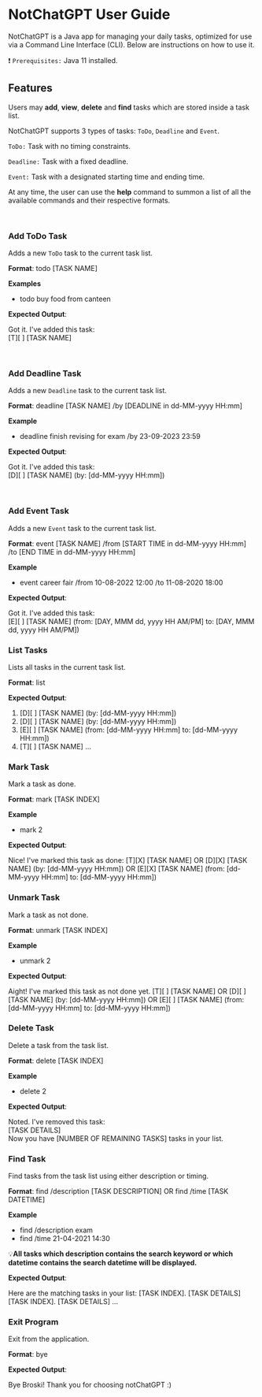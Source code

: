 # NotChatGPT User Guide

NotChatGPT is a Java app for managing your daily tasks, optimized for use via a Command Line Interface (CLI).
Below are instructions on how to use it.


❗ `Prerequisites:` Java 11 installed.

## Features
Users may **add**, **view**, **delete** and **find**  tasks which are stored inside a task list.

NotChatGPT supports 3 types of tasks: `ToDo`, `Deadline` and `Event`.

`ToDo:` Task with no timing constraints.

`Deadline:` Task with a fixed deadline.

`Event:` Task with a designated starting time and ending time.

At any time, the user can use the **help** command to summon a list of all the available commands and their respective formats.

<br/>

### Add ToDo Task
Adds a new `ToDo` task to the current task list.

**Format**: todo [TASK NAME]

**Examples**

- todo buy food from canteen

**Expected Output**: 

   Got it. I've added this task: <br>
   [T][ ] [TASK NAME]

<br/>

### Add Deadline Task
Adds a new `Deadline` task to the current task list.

**Format**: deadline [TASK NAME] /by [DEADLINE in dd-MM-yyyy HH:mm]

**Example**

- deadline finish revising for exam /by 23-09-2023 23:59 

**Expected Output**: 

   Got it. I've added this task: <br>
   [D][ ] [TASK NAME] (by: [dd-MM-yyyy HH:mm])

<br/>

### Add Event Task
Adds a new `Event` task to the current task list.

**Format**: event [TASK NAME] /from [START TIME in dd-MM-yyyy HH:mm] /to [END TIME in dd-MM-yyyy HH:mm]

**Example**

- event career fair /from 10-08-2022 12:00 /to 11-08-2020 18:00

**Expected Output**: 

   Got it. I've added this task: <br>
   [E][ ] [TASK NAME] (from: [DAY, MMM dd, yyyy HH AM/PM] to: [DAY, MMM dd, yyyy HH AM/PM])

### List Tasks
Lists all tasks in the current task list.

**Format**: list

**Expected Output**: 

   1. [D][ ] [TASK NAME] (by: [dd-MM-yyyy HH:mm])
   2. [D][ ] [TASK NAME] (by: [dd-MM-yyyy HH:mm]) 
   3. [E][ ] [TASK NAME] (from: [dd-MM-yyyy HH:mm] to: [dd-MM-yyyy HH:mm]) 
   4. [T][ ] [TASK NAME]
   ...

### Mark Task
Mark a task as done.

**Format**: mark [TASK INDEX]

**Example**

- mark 2 

**Expected Output**: 

   Nice! I've marked this task as done: 
   [T][X] [TASK NAME] OR 
   [D][X] [TASK NAME] (by: [dd-MM-yyyy HH:mm]) OR 
   [E][X] [TASK NAME] (from: [dd-MM-yyyy HH:mm] to: [dd-MM-yyyy HH:mm]) 
        
### Unmark Task
Mark a task as not done.

**Format**: unmark [TASK INDEX]

**Example**

- unmark 2 

**Expected Output**: 

   Aight! I've marked this task as not done yet.
   [T][ ] [TASK NAME] OR 
   [D][ ] [TASK NAME] (by: [dd-MM-yyyy HH:mm]) OR
   [E][ ] [TASK NAME] (from: [dd-MM-yyyy HH:mm] to: [dd-MM-yyyy HH:mm])
        
### Delete Task
Delete a task from the task list.

**Format**: delete [TASK INDEX]

**Example**

- delete 2  

**Expected Output**: 

   Noted. I've removed this task: <br>
   [TASK DETAILS] <br>
   Now you have [NUMBER OF REMAINING TASKS] tasks in your list. 
        
### Find Task
Find tasks from the task list using either description or timing.

**Format**: find /description [TASK DESCRIPTION] OR find /time [TASK DATETIME]

**Example**

- find /description exam  
- find /time 21-04-2021 14:30

💡**All tasks which description contains the search keyword or which datetime contains the search datetime will be displayed.**

**Expected Output**: 

   Here are the matching tasks in your list:
   [TASK INDEX]. [TASK DETAILS]
   [TASK INDEX]. [TASK DETAILS] 
   ...
    
### Exit Program
Exit from the application.

**Format**: bye

**Expected Output**: 

   Bye Broski! Thank you for choosing notChatGPT :)

